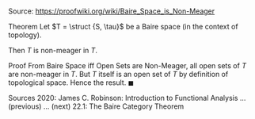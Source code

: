 # 

Source: https://proofwiki.org/wiki/Baire_Space_is_Non-Meager

Theorem
Let $T = \struct {S, \tau}$ be a Baire space (in the context of topology).

Then $T$ is non-meager in $T$.


Proof
From Baire Space iff Open Sets are Non-Meager, all open sets of $T$ are non-meager in $T$.
But $T$ itself is an open set of $T$ by definition of topological space.
Hence the result.
$\blacksquare$


Sources
2020: James C. Robinson: Introduction to Functional Analysis ... (previous) ... (next) $22.1$: The Baire Category Theorem




